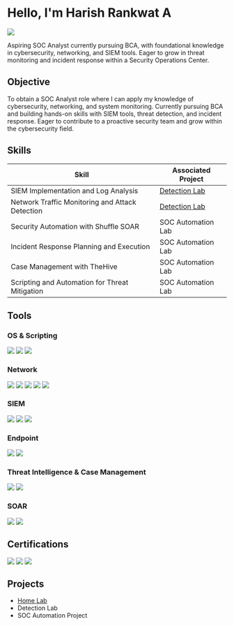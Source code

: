 # Hello, I'm Harish Rankwat A
<a href="https://www.linkedin.com/in/harish-rankwat/"><img src="https://img.shields.io/badge/-LinkedIn-0072b1?&style=for-the-badge&logo=linkedin&logoColor=white" /></a>

Aspiring SOC Analyst currently pursuing BCA, with foundational knowledge in cybersecurity, networking, and SIEM tools. Eager to grow in threat monitoring and incident response within a Security Operations Center.

## Objective

To obtain a SOC Analyst role where I can apply my knowledge of cybersecurity, networking, and system monitoring. Currently pursuing BCA and building hands-on skills with SIEM tools, threat detection, and incident response. Eager to contribute to a proactive security team and grow within the cybersecurity field.

## Skills

| Skill                                         | Associated Project         |
|-----------------------------------------------|----------------------------|
| SIEM Implementation and Log Analysis          | <a href="https://google.com">Detection Lab</a>|
| Network Traffic Monitoring and Attack Detection | <a href="https://google.com">Detection Lab</a>|
| Security Automation with Shuffle SOAR         | SOC Automation Lab|
| Incident Response Planning and Execution      | SOC Automation Lab|
| Case Management with TheHive                  | SOC Automation Lab|
| Scripting and Automation for Threat Mitigation | SOC Automation Lab|

## Tools

### OS & Scripting
<div>
    <img src="https://img.shields.io/badge/-Linux-FCC624?&style=for-the-badge&logo=linux&logoColor=black" />
    <img src="https://img.shields.io/badge/-PowerShell-5391FE?&style=for-the-badge&logo=powershell&logoColor=white" />
    <img src="https://img.shields.io/badge/-Bash-4EAA25?&style=for-the-badge&logo=gnu-bash&logoColor=white" />
</div>

### Network
<div>
    <img src="https://img.shields.io/badge/-Wireshark-1679A7?&style=for-the-badge&logo=Wireshark&logoColor=white" />
    <img src="https://img.shields.io/badge/-Snort-F80000?&style=for-the-badge&logo=apache&logoColor=white" />
    <img src="https://img.shields.io/badge/-Nmap-004079?&style=for-the-badge&logo=gnometerminal&logoColor=white" />
    <img src="https://img.shields.io/badge/-Netcat-4B8BBE?&style=for-the-badge&logo=codeforces&logoColor=white" />
    <img src="https://img.shields.io/badge/-TCPDump-000000?&style=for-the-badge&logo=linux&logoColor=white" />
</div>

### SIEM
<div>
    <img src="https://img.shields.io/badge/-Microsoft_Sentinel-0078D4?&style=for-the-badge&logo=Microsoft&logoColor=white" />
    <img src="https://img.shields.io/badge/-Splunk-000000?&style=for-the-badge&logo=Splunk&logoColor=white" />
    <img src="https://img.shields.io/badge/-Elastic-005571?&style=for-the-badge&logo=Elastic&logoColor=white" />
</div>

### Endpoint
<div>
    <img src="https://img.shields.io/badge/-Microsoft_Defender_for_Endpoint-00A4EF?&style=for-the-badge&logo=Microsoft&logoColor=white" />
    <img src="https://img.shields.io/badge/-Velociraptor-4B275F?&style=for-the-badge&logo=Velociraptor&logoColor=white" />
</div>

### Threat Intelligence & Case Management
<div>
    <img src="https://img.shields.io/badge/-TheHive-FEC601?&style=for-the-badge&logo=apachehive&logoColor=black" />
    <img src="https://img.shields.io/badge/-VirusTotal-4285F4?&style=for-the-badge&logo=virustotal&logoColor=white" />
</div>

### SOAR
<div>
    <img src="https://img.shields.io/badge/-Shuffle-5A3E85?&style=for-the-badge&logo=fastapi&logoColor=white" />
    <img src="https://img.shields.io/badge/-Splunk%20SOAR-000000?&style=for-the-badge&logo=splunk&logoColor=white" />
</div>

## Certifications
<div>
    <img src="https://img.shields.io/badge/-Google%20Cybersecurity%20Professional-FF0000?&style=for-the-badge&logo=Google&logoColor=white" />
    <img src="https://img.shields.io/badge/-CS50%20Certificate-5C2D91?&style=for-the-badge&logo=Harvard&logoColor=white" />
    <img src="https://img.shields.io/badge/-Ethical%20Hacking-FF6347?&style=for-the-badge&logo=HackTheBox&logoColor=white" />
</div>

## Projects
- <a href = "https://github.com/HarishRankwatA/Home-Lab"> Home Lab</a>
- Detection Lab
- SOC Automation Project

